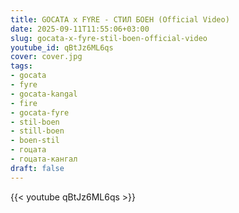 ```yaml
---
title: GOCATA x FYRE - СТИЛ БОЕН (Official Video)
date: 2025-09-11T11:55:06+03:00
slug: gocata-x-fyre-stil-boen-official-video
youtube_id: qBtJz6ML6qs
cover: cover.jpg
tags:
- gocata
- fyre
- gocata-kangal
- fire
- gocata-fyre
- stil-boen
- still-boen
- boen-stil
- гоцата
- гоцата-кангал
draft: false
---
```


{{< youtube qBtJz6ML6qs >}}
